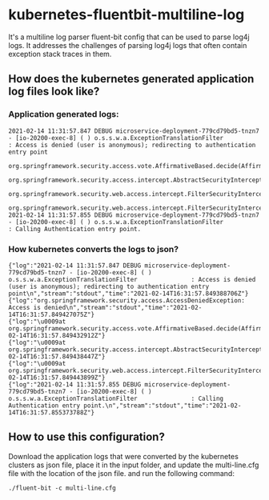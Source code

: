 # kubernetes-fluentbit-multiline-log

It's a multiline log parser fluent-bit config that can be used to parse log4j logs. It addresses the challenges of parsing log4j logs that often contain exception stack traces in them.  

## How does the kubernetes generated application log files look like?
### Application generated logs:
```
2021-02-14 11:31:57.847 DEBUG microservice-deployment-779cd79bd5-tnzn7 - [io-20200-exec-8] ( ) o.s.s.w.a.ExceptionTranslationFilter               : Access is denied (user is anonymous); redirecting to authentication entry point
    org.springframework.security.access.vote.AffirmativeBased.decide(AffirmativeBased.java:84)
    org.springframework.security.access.intercept.AbstractSecurityInterceptor.beforeInvocation(AbstractSecurityInterceptor.java:233)
    org.springframework.security.web.access.intercept.FilterSecurityInterceptor.invoke(FilterSecurityInterceptor.java:123)
    org.springframework.security.web.access.intercept.FilterSecurityInterceptor.doFilter(FilterSecurityInterceptor.java:90)
2021-02-14 11:31:57.855 DEBUG microservice-deployment-779cd79bd5-tnzn7 - [io-20200-exec-8] ( ) o.s.s.w.a.ExceptionTranslationFilter               : Calling Authentication entry point.
```
### How kubernetes converts the logs to json?
```
{"log":"2021-02-14 11:31:57.847 DEBUG microservice-deployment-779cd79bd5-tnzn7 - [io-20200-exec-8] ( ) o.s.s.w.a.ExceptionTranslationFilter               : Access is denied (user is anonymous); redirecting to authentication entry point\n","stream":"stdout","time":"2021-02-14T16:31:57.849388706Z"}
{"log":"org.springframework.security.access.AccessDeniedException: Access is denied\n","stream":"stdout","time":"2021-02-14T16:31:57.849427075Z"}
{"log":"\u0009at org.springframework.security.access.vote.AffirmativeBased.decide(AffirmativeBased.java:84)\n","stream":"stdout","time":"2021-02-14T16:31:57.849432912Z"}
{"log":"\u0009at org.springframework.security.access.intercept.AbstractSecurityInterceptor.beforeInvocation(AbstractSecurityInterceptor.java:233)\n","stream":"stdout","time":"2021-02-14T16:31:57.849438447Z"}
{"log":"\u0009at org.springframework.security.web.access.intercept.FilterSecurityInterceptor.invoke(FilterSecurityInterceptor.java:123)\n","stream":"stdout","time":"2021-02-14T16:31:57.849443899Z"}
{"log":"2021-02-14 11:31:57.855 DEBUG microservice-deployment-779cd79bd5-tnzn7 - [io-20200-exec-8] ( ) o.s.s.w.a.ExceptionTranslationFilter               : Calling Authentication entry point.\n","stream":"stdout","time":"2021-02-14T16:31:57.855373788Z"}
```

## How to use this configuration?
Download the application logs that were converted by the kubernetes clusters as json file, place it in the input folder, and update the multi-line.cfg file with the location of the json file. and run the following command:

```
./fluent-bit -c multi-line.cfg
```
